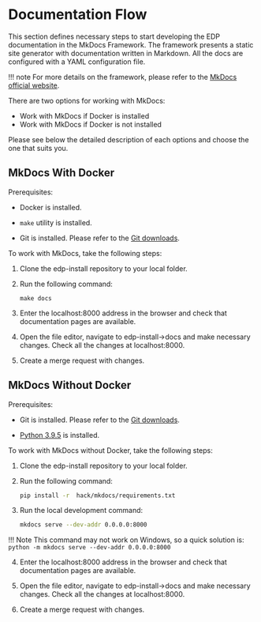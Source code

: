 # Documentation Flow

This section defines necessary steps to start developing the EDP documentation in the MkDocs Framework.
The framework presents a static site generator with documentation written in Markdown. All the docs are configured with
a YAML configuration file.

!!! note
    For more details on the framework, please refer to the [MkDocs official website](https://www.mkdocs.org/).

There are two options for working with MkDocs:

* Work with MkDocs if Docker is installed
* Work with MkDocs if Docker is not installed

Please see below the detailed description of each options and choose the one that suits you.

## MkDocs With Docker

Prerequisites:

* Docker is installed.

* ````make```` utility is installed.

* Git is installed. Please refer to the [Git downloads](https://git-scm.com/downloads).

To work with MkDocs, take the following steps:

1. Clone the edp-install repository to your local folder.

2. Run the following command:

    ``
    make docs
    ``

3. Enter the localhost:8000 address in the browser and check that documentation pages are available.

4. Open the file editor, navigate to edp-install->docs and make necessary changes. Check all the changes at localhost:8000.

5. Create a merge request with changes.

## MkDocs Without Docker

Prerequisites:

* Git is installed. Please refer to the [Git downloads](https://git-scm.com/downloads).

* [Python 3.9.5](https://www.python.org/downloads/windows/) is installed.

To work with MkDocs without Docker, take the following steps:

1. Clone the edp-install repository to your local folder.

2. Run the following command:

    ```bash
    pip install -r  hack/mkdocs/requirements.txt
    ```

3. Run the local development command:

    ```bash
    mkdocs serve --dev-addr 0.0.0.0:8000
    ```

  !!! Note
      This command may not work on Windows, so a quick solution is:
      ```
      python -m mkdocs serve --dev-addr 0.0.0.0:8000
      ```

4. Enter the localhost:8000 address in the browser and check that documentation pages are available.

5. Open the file editor, navigate to edp-install->docs and make necessary changes. Check all the changes at localhost:8000.

6. Create a merge request with changes.

